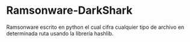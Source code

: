 # Ramsonware-DarkShark
Ramsonware escrito en python el cual cifra cualquier tipo de archivo en determinada ruta usando la librería hashlib.
